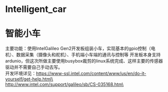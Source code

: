 # Intelligent_car
# 智能小车 <br />
主要功能：使用IntelGalileo Gen2开发板组装小车，实现基本的gpio控制（电机）、数据采集（摄像头和舵机）、手机端小车端的通讯与控制等
开发板本身支持ardunio，但这次所做主要使用busybox裁剪的linux系统完成、这样主要的传感器驱动并不需要自己手动去写。<br />
开发环境详见：https://www-ssl.intel.com/content/www/us/en/do-it-yourself/get-help.html\<br />
<span style="width:50px;"></span>http://www.intel.com/support/galileo/sb/CS-035168.htm\<br />
            
